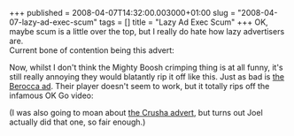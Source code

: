 +++
published = 2008-04-07T14:32:00.003000+01:00
slug = "2008-04-07-lazy-ad-exec-scum"
tags = []
title = "Lazy Ad Exec Scum"
+++
OK, maybe scum is a little over the top, but I really do hate how lazy
advertisers are.  
Current bone of contention being this advert:  
  

  
  
Now, whilst I don't think the Mighty Boosh crimping thing is at all
funny, it's still really annoying they would blatantly rip it off like
this. Just as bad is [the Berocca
ad](http://berocca.co.uk/ad/latest-tv-ad.htm). Their player doesn't seem
to work, but it totally rips off the infamous OK Go video:  
  

  
  
(I was also going to moan about [the Crusha
advert](http://www.youtube.com/watch?v=qvEOjDeLWkA), but turns out Joel
actually did that one, so fair enough.)
